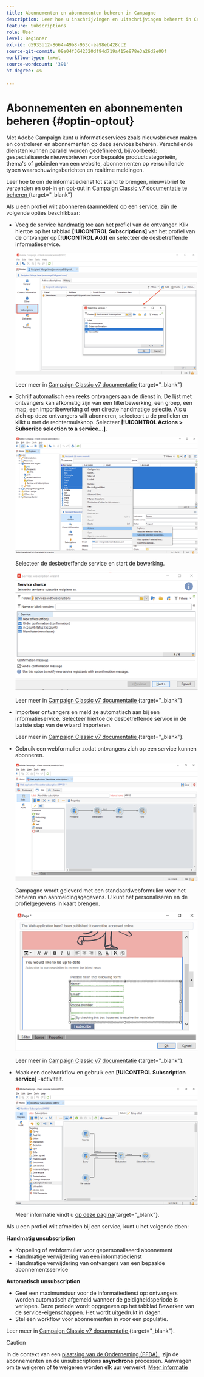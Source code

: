 ```yaml
---
title: Abonnementen en abonnementen beheren in Campagne
description: Leer hoe u inschrijvingen en uitschrijvingen beheert in Campaign v8.
feature: Subscriptions
role: User
level: Beginner
exl-id: d5933b12-8664-49b8-953c-ea98eb428cc2
source-git-commit: 08e04f3642320df94d719a415e878e3a26d2e00f
workflow-type: tm+mt
source-wordcount: '391'
ht-degree: 4%

---
```


# Abonnementen en abonnementen beheren {#optin-optout}

Met Adobe Campaign kunt u informatieservices zoals nieuwsbrieven maken en controleren en abonnementen op deze services beheren. Verschillende diensten kunnen parallel worden gedefinieerd, bijvoorbeeld: gespecialiseerde nieuwsbrieven voor bepaalde productcategorieën, thema&#39;s of gebieden van een website, abonnementen op verschillende typen waarschuwingsberichten en realtime meldingen.

Leer hoe te om de informatiedienst tot stand te brengen, nieuwsbrief te verzenden en opt-in en opt-out in [ Campaign Classic v7 documentatie te beheren ](https://experienceleague.adobe.com/docs/campaign-classic/using/sending-messages/subscriptions-and-referrals/managing-subscriptions.html){target="_blank"}

Als u een profiel wilt abonneren (aanmelden) op een service, zijn de volgende opties beschikbaar:

* Voeg de service handmatig toe aan het profiel van de ontvanger. Klik hiertoe op het tabblad **[!UICONTROL Subscriptions]** van het profiel van de ontvanger op **[!UICONTROL Add]** en selecteer de desbetreffende informatieservice.

  ![](assets/subscribe-to-a-service.png)

  Leer meer in [ Campaign Classic v7 documentatie ](https://experienceleague.adobe.com/docs/campaign-classic/using/getting-started/profile-management/editing-a-profile.html#deliveries-tab){target="_blank"}

* Schrijf automatisch een reeks ontvangers aan de dienst in. De lijst met ontvangers kan afkomstig zijn van een filterbewerking, een groep, een map, een importbewerking of een directe handmatige selectie. Als u zich op deze ontvangers wilt abonneren, selecteert u de profielen en klikt u met de rechtermuisknop. Selecteer **[!UICONTROL Actions > Subscribe selection to a service...]**.

  ![](assets/subscribe-selection.png)

  Selecteer de desbetreffende service en start de bewerking.

  ![](assets/subscribe-confirm.png)

  Leer meer in [ Campaign Classic v7 documentatie ](https://experienceleague.adobe.com/docs/campaign-classic/using/getting-started/profile-management/editing-a-profile.html#deliveries-tab){target="_blank"}


* Importeer ontvangers en meld ze automatisch aan bij een informatieservice. Selecteer hiertoe de desbetreffende service in de laatste stap van de wizard Importeren.

  Leer meer in [ Campaign Classic v7 documentatie ](https://experienceleague.adobe.com/docs/campaign-classic/using/getting-started/importing-and-exporting-data/generic-imports-exports/executing-import-jobs.html#step-5---additional-step-when-importing-recipients){target="_blank"}.

* Gebruik een webformulier zodat ontvangers zich op een service kunnen abonneren.

  ![](assets/opt-in-webapp.png)

  Campagne wordt geleverd met een standaardwebformulier voor het beheren van aanmeldingsgegevens. U kunt het personaliseren en de profielgegevens in kaart brengen.

  ![](assets/web-app.png)

  Leer meer in [ Campaign Classic v7 documentatie ](https://experienceleague.adobe.com/docs/campaign-classic/using/designing-content/web-forms/use-cases--web-forms.html#create-a-subscription--form-with-double-opt-in){target="_blank"}.


* Maak een doelworkflow en gebruik een **[!UICONTROL Subscription service]** -activiteit.

  ![](assets/wf-subscription.png)

  Meer informatie vindt u [op deze pagina](https://experienceleague.adobe.com/docs/campaign/automation/workflows/wf-activities/targeting-activities/subscription-services.html){target="_blank"}.

Als u een profiel wilt afmelden bij een service, kunt u het volgende doen:

**Handmatig unsubscription**

* Koppeling of webformulier voor gepersonaliseerd abonnement
* Handmatige verwijdering van een informatiedienst
* Handmatige verwijdering van ontvangers van een bepaalde abonnementsservice

**Automatisch unsubscription**

* Geef een maximumduur voor de informatiedienst op: ontvangers worden automatisch afgemeld wanneer de geldigheidsperiode is verlopen. Deze periode wordt opgegeven op het tabblad Bewerken van de service-eigenschappen. Het wordt uitgedrukt in dagen.
* Stel een workflow voor abonnementen in voor een populatie.

Leer meer in [ Campaign Classic v7 documentatie ](https://experienceleague.adobe.com/docs/campaign-classic/using/sending-messages/subscriptions-and-referrals/managing-subscriptions.html#unsubscribing-a-recipient-from-a-service){target="_blank"}.


>[!CAUTION]
>
>In de context van een [ plaatsing van de Onderneming (FFDA) ](../architecture/enterprise-deployment.md), zijn de abonnementen en de unsubscriptions **asynchrone** processen. Aanvragen om te weigeren of te weigeren worden elk uur verwerkt. [Meer informatie](../architecture/new-apis.md#sub-apis)

<!--
You can also enable your delivery recipients to forward messages to a friend. To do this, insert the relevant links into your delivery. You may then track this sharing process as well as the number of visits to the concerned pages. 

For more on this capability, refer to [Campaign Classic v7 documentation](https://experienceleague.adobe.com/docs/campaign-classic/using/sending-messages/subscriptions-and-referrals/viral-and-social-marketing.html#viral-marketing--forward-to-a-friend){target="_blank"}
-->
